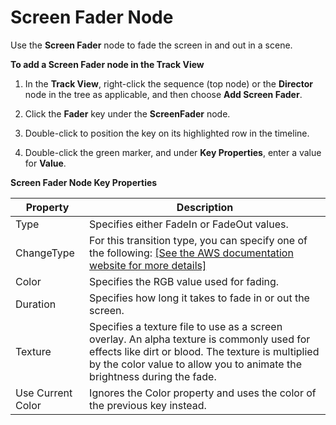 # Screen Fader Node<a name="cinematics-track-view-nodes-screen-fader"></a>

Use the **Screen Fader** node to fade the screen in and out in a scene\.

**To add a Screen Fader node in the **Track View****

1. In the **Track View**, right\-click the sequence \(top node\) or the **Director** node in the tree as applicable, and then choose **Add Screen Fader**\.

1. Click the **Fader** key under the **ScreenFader** node\.

1. Double\-click to position the key on its highlighted row in the timeline\.

1. Double\-click the green marker, and under **Key Properties**, enter a value for **Value**\.


**Screen Fader Node Key Properties**  

| Property | Description | 
| --- | --- | 
| Type | Specifies either FadeIn or FadeOut values\. | 
| ChangeType |  For this transition type, you can specify one of the following:  [\[See the AWS documentation website for more details\]](http://docs.aws.amazon.com/lumberyard/latest/userguide/cinematics-track-view-nodes-screen-fader.html)  | 
| Color | Specifies the RGB value used for fading\. | 
| Duration | Specifies how long it takes to fade in or out the screen\. | 
| Texture |  Specifies a texture file to use as a screen overlay\. An alpha texture is commonly used for effects like dirt or blood\. The texture is multiplied by the color value to allow you to animate the brightness during the fade\.  | 
| Use Current Color | Ignores the Color property and uses the color of the previous key instead\. | 